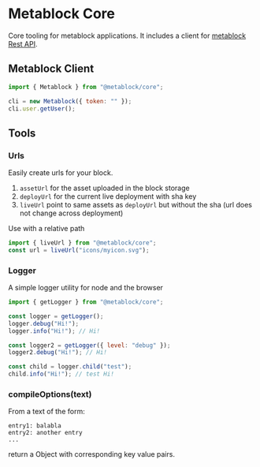 # Metablock Core

Core tooling for metablock applications. It includes a client for [metablock Rest API](https://api.metablock.io/v1/docs).

## Metablock Client

```javascript
import { Metablock } from "@metablock/core";

cli = new Metablock({ token: "" });
cli.user.getUser();
```

## Tools

### Urls

Easily create urls for your block.

1. `assetUrl` for the asset uploaded in the block storage
1. `deployUrl` for the current live deployment with sha key
1. `liveUrl` point to same assets as `deployUrl` but without the sha (url does not change across deployment)

Use with a relative path

```javascript
import { liveUrl } from "@metablock/core";
const url = liveUrl("icons/myicon.svg");
```

### Logger

A simple logger utility for node and the browser

```javascript
import { getLogger } from "@metablock/core";

const logger = getLogger();
logger.debug("Hi!");
logger.info("Hi!"); // Hi!

const logger2 = getLogger({ level: "debug" });
logger2.debug("Hi!"); // Hi!

const child = logger.child("test");
child.info("Hi!"); // test Hi!
```

### compileOptions(text)

From a text of the form:

```
entry1: balabla
entry2: another entry
...
```

return a Object with corresponding key value pairs.
